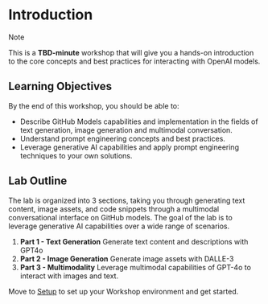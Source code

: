 # Introduction

> [!NOTE]
>This is a **TBD-minute** workshop that will give you a hands-on introduction to the core concepts and best practices for interacting with OpenAI models.

## Learning Objectives

By the end of this workshop, you should be able to:

 - Describe GitHub Models capabilities and implementation in the fields of text generation, image generation and multimodal conversation.
 - Understand prompt engineering concepts and best practices.
 - Leverage generative AI capabilities and apply prompt engineering techniques to your own solutions.

## Lab Outline

The lab is organized into 3 sections, taking you through generating text content, image assets, and code snippets through a multimodal conversational interface on GitHub models. The goal of the lab is to leverage generative AI capabilities over a wide range of scenarios.

1. **Part 1 - Text Generation** Generate text content and descriptions with GPT4o
2. **Part 2 - Image Generation** Generate image assets with DALLE-3
3. **Part 3 - Multimodality** Leverage multimodal capabilities of GPT-4o to interact with images and text.

Move to [Setup](01_Set_up.md) to set up your Workshop environment and get started.